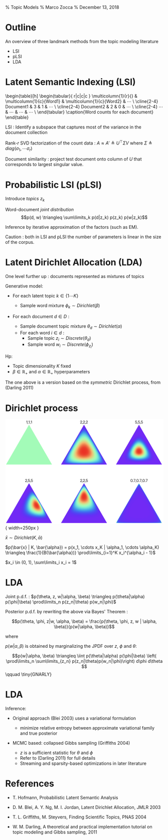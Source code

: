 % Topic Models
% Marco Zocca
% December 13, 2018



# Outline

An overview of three landmark methods from the topic modeling literature

- LSI
- pLSI
- LDA



# Latent Semantic Indexing (LSI)


\begin{table}[h]
\begin{tabular}{ r|c|c|c }
\multicolumn{1}{r}{}
 &  \multicolumn{1}{c}{Word1} & \multicolumn{1}{c}{Word2} & $\cdots$ \\
\cline{2-4}
Document1 & 3 & 1 & $\cdots$ \\
\cline{2-4}
Document2 & 2 & 0 & $\cdots$ \\
\cline{2-4}
$\cdots$ & $\cdots$ & $\cdots$ & $\cdots$ \\
\end{tabular}
\caption{Word counts for each document}
\end{table}

LSI : Identify a subspace that captures most of the variance in the document collection

Rank-$r$ SVD factorization of the count data : $A \approx A' \triangleq U^\top \Sigma V$ where $\Sigma \triangleq diag(\sigma_1, \cdots \sigma_r)$

Document similarity : project test document onto column of $U$ that corresponds to largest singular value.



# Probabilistic LSI (pLSI)

Introduce _topics_ $z_k$

Word-document _joint distribution_ $$p(d, w) \triangleq \sum\limits_k p(d|z_k) p(z_k) p(w|z_k)$$

Inference by iterative approximation of the factors (such as EM).

Caution : both in LSI and pLSI the number of parameters is linear in the size of the corpus. 





# Latent Dirichlet Allocation (LDA)

One level further up : documents represented as mixtures of topics

Generative model:

* For each latent topic $k \in \{1 \cdots K \}$
    * Sample word mixture $\phi_k \sim Dirichlet(\beta)$

* For each document $d \in D$ :
    * Sample document topic mixture $\theta_d \sim Dirichlet(\alpha)$
    * For each word $i \in d$ :
        * Sample topic $z_i \sim Discrete(\theta_d)$
        * Sample word $w_i \sim Discrete(\phi_{z_i})$

Hp:

- Topic dimensionality $K$ fixed
- $\beta \in \mathbb{R}_+$ and $\alpha \in \mathbb{R}_+$ hyperparameters

The one above is a version based on the _symmetric_ Dirichlet process, from (Darling 2011)


# Dirichlet process

![Dirichlet PDF (K = 3)](img/dirichlet.png){ width=250px }

$\bar{x} \sim Dirichlet(K, \bar{\alpha})$

$p(\bar{x} | K, \bar{\alpha}) = p(x_1, \cdots x_K | \alpha_1, \cdots \alpha_K) \triangleq \frac{1}{B(\bar{\alpha})} \prod\limits_{i=1}^K x_i^{\alpha_i - 1}$

$x_i \in (0, 1), \sum\limits_i x_i = 1$



# LDA

Joint p.d.f. : $p(\theta, z, w|\alpha, \beta) \triangleq p(\theta|\alpha) p(\phi|\beta) \prod\limits_n p(z_n|\theta) p(w_n|\phi)$

Posterior p.d.f. by rewriting the above via Bayes' Theorem :

$$p(\theta, \phi, z|w, \alpha, \beta) = \frac{p(\theta, \phi, z, w | \alpha, \beta)}{p(w|\alpha, \beta)}$$  

where 

$p(w|\alpha, \beta)$ is obtained by marginalizing the JPDF over $z$, $\phi$ and $\theta$:

$$p(w|\alpha, \beta) \triangleq \iint p(\theta|\alpha) p(\phi|\beta) \left( \prod\limits_n \sum\limits_{z_n} p(z_n|\theta)p(w_n|\phi)\right) d\phi d\theta $$  \qquad \tiny{GNARLY}


# LDA

Inference:

- Original approach (Blei 2003) uses a variational formulation
    - minimize relative entropy between approximate variational family and true posterior

- MCMC based: collapsed Gibbs sampling (Griffiths 2004)
    - $z$ is a sufficient statistic for $\theta$ and $\phi$
    - Refer to (Darling 2011) for full details
    - Streaming and sparsity-based optimizations in later literature



# References

- T. Hofmann, Probabilistic Latent Semantic Analysis

- D. M. Blei, A. Y. Ng, M. I. Jordan, Latent Dirichlet Allocation, JMLR 2003

- T. L. Griffiths, M. Steyvers, Finding Scientific Topics, PNAS 2004

- W. M. Darling, A theoretical and practical implementation tutorial on topic modeling and Gibbs sampling, 2011


